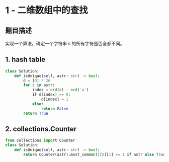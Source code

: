# 1 - 二维数组中的查找

## 题目描述
实现一个算法，确定一个字符串 s 的所有字符是否全都不同。

## 1. hash table
```python
class Solution:
    def isUnique(self, astr: str) -> bool:
        d = [0] * 26
        for c in astr:
            index = ord(c) - ord('a')
            if d[index] == 0:
                d[index] = 1
            else:
                return False
        return True
```

## 2. collections.Counter
```python
from collections import Counter
class Solution:
    def isUnique(self, astr: str) -> bool:
        return Counter(astr).most_common()[0][1] <= 1 if astr else True
```
